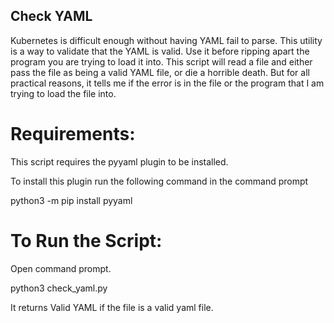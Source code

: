 ## Check YAML

Kubernetes is difficult enough without having YAML fail to parse. This utility is a way to validate that the YAML is valid. Use it before ripping apart the program you are trying to load it into. This script will read a file and either pass the file as being a valid YAML file, or die a horrible death. But for all practical reasons, it tells me if the error is in the file or the program that I am trying to load the file into.

# Requirements:

This script requires the pyyaml plugin to be installed.

To install this plugin run the following command in the command prompt 

python3 -m pip install pyyaml
 
# To Run the Script:

Open command prompt.

python3 check_yaml.py <yaml file_name>

It returns Valid YAML if the file is a valid yaml file.